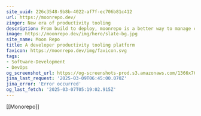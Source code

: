 ```yaml
---
site_uuid: 226c3548-9b8b-4022-af7f-ec706b81c412
url: https://moonrepo.dev/
zinger: New era of productivity tooling
description: From build to deploy, moonrepo is a better way to manage codebases, save developer time, and boost your business.
image: https://moonrepo.dev/img/hero/slate-bg.jpg
site_name: Moon Repo
title: A developer productivity tooling platform
favicon: https://moonrepo.dev/img/favicon.svg
tags:
- Software-Development
- DevOps
og_screenshot_url: https://og-screenshots-prod.s3.amazonaws.com/1366x768/80/false/405b8ebe7b8621787f1a05ec0188aaef55eb8d986b8a8e888ea69df30d3ffe20.jpeg
jina_last_request: '2025-03-09T06:45:00.070Z'
jina_error: 'Error occurred'
og_last_fetch: '2025-03-07T05:19:02.915Z'
---
```

[[Monorepo]]
